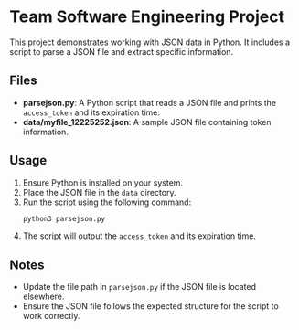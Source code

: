 
# Team Software Engineering Project

This project demonstrates working with JSON data in Python. It includes a script to parse a JSON file and extract specific information.

## Files

- **parsejson.py**: A Python script that reads a JSON file and prints the `access_token` and its expiration time.
- **data/myfile_12225252.json**: A sample JSON file containing token information.

## Usage

1. Ensure Python is installed on your system.
2. Place the JSON file in the `data` directory.
3. Run the script using the following command:
   ```bash
   python3 parsejson.py
   ```
4. The script will output the `access_token` and its expiration time.

## Notes

- Update the file path in `parsejson.py` if the JSON file is located elsewhere.
- Ensure the JSON file follows the expected structure for the script to work correctly.
